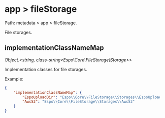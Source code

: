 # app > fileStorage

Path: metadata > app > fileStorage.

File storages.

## implementationClassNameMap

*Object.<string, class-string<Espo\Core\FileStorage\Storage\>\>*

Implementation classes for file storages.

Example:

``` json
{
    "implementationClassNameMap": {
        "EspoUploadDir": "Espo\\Core\\FileStorage\\Storages\\EspoUploadDir",
        "AwsS3": "Espo\\Core\\FileStorage\\Storages\\AwsS3"
    }
}
```

